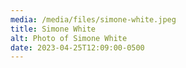 ```yaml
---
media: /media/files/simone-white.jpeg
title: Simone White
alt: Photo of Simone White
date: 2023-04-25T12:09:00-0500
---
```

